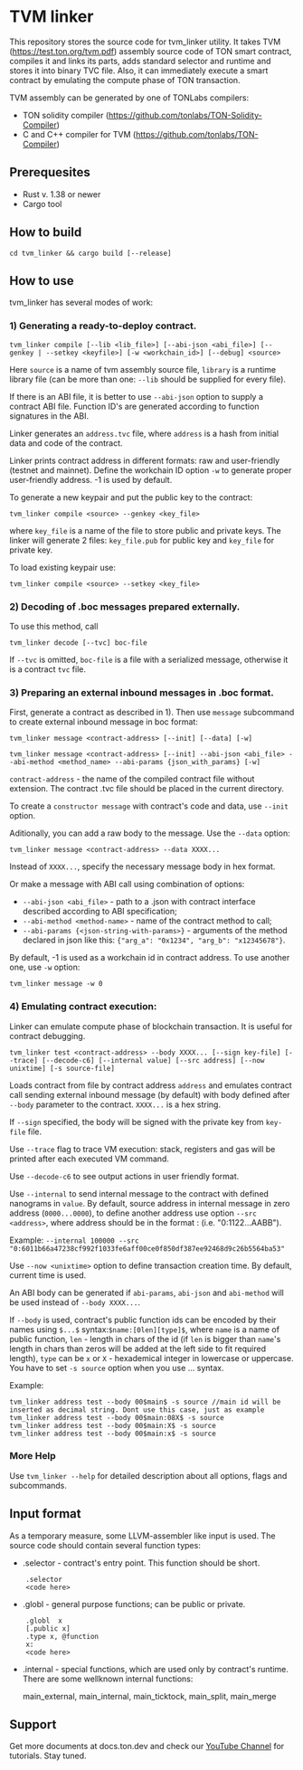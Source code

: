 # TVM linker

This repository stores the source code for tvm_linker utility. It takes TVM (https://test.ton.org/tvm.pdf) 
assembly source code of TON smart contract, compiles it and links its parts, adds standard selector 
and runtime and stores it into binary TVC file. Also, it can immediately execute a smart 
contract by emulating the compute phase of TON transaction.

TVM assembly can be generated by one of TONLabs compilers:
- TON solidity compiler (https://github.com/tonlabs/TON-Solidity-Compiler)
- C and C++ compiler for TVM (https://github.com/tonlabs/TON-Compiler)

## Prerequesites

- Rust v. 1.38 or newer
- Cargo tool


## How to build

	cd tvm_linker && cargo build [--release]

## How to use

tvm_linker has several modes of work:

### 1) Generating a ready-to-deploy contract.
    tvm_linker compile [--lib <lib_file>] [--abi-json <abi_file>] [--genkey | --setkey <keyfile>] [-w <workchain_id>] [--debug] <source>

Here `source` is a name of tvm assembly source file, `library` is a runtime library file (can be more than one: `--lib` 
should be supplied for every file).

If there is an ABI file, it is better to use `--abi-json` option to supply a contract ABI file. Function ID's are generated according to function signatures in the ABI.

Linker generates an `address.tvc` file, where `address` is a hash from initial data and code of the contract.

Linker prints contract address in different formats: raw and user-friendly (testnet and mainnet). Define the workchain ID option `-w` to generate proper user-friendly address. -1 is used by default.

To generate a new keypair and put the public key to the contract:

	tvm_linker compile <source> --genkey <key_file>

where `key_file` is a name of the file to store public and private keys. The linker will generate 2 files: `key_file.pub` for public key and `key_file` for private key.

To load existing keypair use:

	tvm_linker compile <source> --setkey <key_file>

### 2) Decoding of .boc messages prepared externally.
To use this method, call

	tvm_linker decode [--tvc] boc-file

If `--tvc` is omitted, `boc-file` is a file with a serialized message, otherwise it is a contract `tvc` file.

### 3) Preparing an external inbound messages in .boc format.

First, generate a contract as described in 1). Then use `message` subcommand to create external inbound message in boc format:

	tvm_linker message <contract-address> [--init] [--data] [-w]

	tvm_linker message <contract-address> [--init] --abi-json <abi_file> --abi-method <method_name> --abi-params {json_with_params} [-w]

`contract-address` - the name of the compiled contract file without extension. The contract .tvc file should be placed in the current directory.

To create a `constructor message` with contract's code and data, use `--init` option.

Aditionally, you can add a raw body to the message. Use the `--data` option:

	tvm_linker message <contract-address> --data XXXX...

Instead of `XXXX...`, specify the necessary message body in hex format. 

Or make a message with ABI call using combination of options:
- `--abi-json <abi_file>` - path to a .json with contract interface described according to ABI specification;
- `--abi-method <method-name>` - name of the contract method to call;
- `--abi-params {<json-string-with-params>}` - arguments of the method declared in json like this: `{"arg_a": "0x1234", "arg_b": "x12345678"}`.

By default, -1 is used as a workchain id in contract address. To use another one, use `-w` option:

	tvm_linker message -w 0

### 4) Emulating contract execution:

Linker can emulate compute phase of blockchain transaction. It is useful for contract debugging.

	tvm_linker test <contract-address> --body XXXX... [--sign key-file] [--trace] [--decode-c6] [--internal value] [--src address] [--now unixtime] [-s source-file]

Loads contract from file by contract address `address` and emulates contract call sending external inbound message (by default) with body defined after `--body` parameter to the contract. `XXXX...` is a hex string. 

If `--sign` specified, the body will be signed with the private key from `key-file` file.

Use `--trace` flag to trace VM execution: stack, registers and gas will be printed after each executed VM command.

Use `--decode-c6` to see output actions in user friendly format.

Use `--internal` to send internal message to the contract with defined nanograms in `value`. By default, source address in internal message in zero address (`0000...0000`), to define another address use option `--src <address>`, where address should be in the format <wc>:<bytes32> (i.e. "0:1122...AABB"). 

Example: `--internal 100000 --src "0:6011b66a47238cf992f1033fe6aff00ce0f850df387ee92468d9c26b5564ba53"`

Use `--now <unixtime>` option to define transaction creation time. By default, current time is used.

An ABI body can be generated if `abi-params`, `abi-json` and `abi-method` will be used instead of `--body XXXX...`.

If `--body` is used, contract's public function ids can be encoded by their names using `$...$` syntax:`$name:[0len][type]$`, 
where `name` is a name of public function, `len` - length in chars of the id (if `len` is bigger than `name`'s length in chars than 
zeros will be added at the left side to fit required length), `type` can be `x` or `X` - hexademical integer  in lowercase or uppercase. You have to set `-s source` option when you use $...$ syntax.

Example:

	tvm_linker address test --body 00$main$ -s source //main id will be inserted as decimal string. Dont use this case, just as example
	tvm_linker address test --body 00$main:08X$ -s source
	tvm_linker address test --body 00$main:X$ -s source
	tvm_linker address test --body 00$main:x$ -s source

### More Help
Use `tvm_linker --help` for detailed description about all options, flags and subcommands.

## Input format

As a temporary measure, some LLVM-assembler like input is used. The source code should contain several function types:

- .selector - contract's entry point. This function should be short.

```
	.selector
	<code here>
```

- .globl - general purpose functions; can be public or private.

```
	.globl	x
	[.public x]
	.type x, @function
	x:
	<code here>
```

- .internal - special functions, which are used only by contract's runtime. There are some wellknown internal functions:

	main_external, main_internal, main_ticktock, main_split, main_merge

## Support

Get more documents at docs.ton.dev and check our [YouTube Channel](https://www.youtube.com/channel/UC9kJ6DKaxSxk6T3lEGdq-Gg) for tutorials. Stay tuned.
